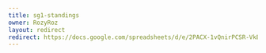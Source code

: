 ```yaml
---
title: sg1-standings
owner: RozyRoz
layout: redirect
redirect: https://docs.google.com/spreadsheets/d/e/2PACX-1vQnirPCSR-VkBLyr0Re4YyhlVzltPT7yUsiio2ZUnQJitxg-nWEkMqIBX65OUbFCN8ilqc8XU8wNU1e/pubhtml
---
```


